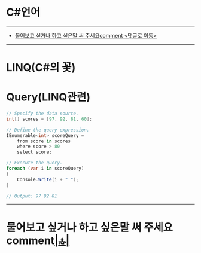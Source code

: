 # C#언어


<hr />

- [물어보고 싶거나 하고 싶은말 써 주세요comment <댓글로 이동>](#comment)

<hr />

# LINQ(C#의 꽃)

# Query(LINQ관련)

```cs
// Specify the data source.
int[] scores = [97, 92, 81, 60];

// Define the query expression.
IEnumerable<int> scoreQuery =
    from score in scores
    where score > 80
    select score;

// Execute the query.
foreach (var i in scoreQuery)
{
    Console.Write(i + " ");
}

// Output: 97 92 81
```


<hr />


<h1 id="comment">물어보고 싶거나 하고 싶은말 써 주세요comment<a href="#link">|🔝|</a></h1>

<script src="https://utteranc.es/client.js" repo="YoungHaKim7/blog_comments_bot" issue-term="url"
    theme="github-light" crossorigin="anonymous" async>
</script>
